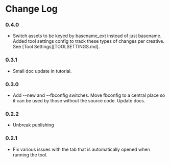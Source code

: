 # Change Log

### 0.4.0
- Switch assets to be keyed by basename_ext instead of just basename.  Added tool settings config to track these types of changes per creative.  See [Tool Settings][TOOLSETTINGS.md].

### 0.3.1
- Small doc update in tutorial.

### 0.3.0
- Add --new and --fbconfig switches.  Move fbconfig to a central place so it can be used by those without the source code.  Update docs.

### 0.2.2
- Unbreak publishing

### 0.2.1
- Fix various issues with the tab that is automatically opened when running the tool.